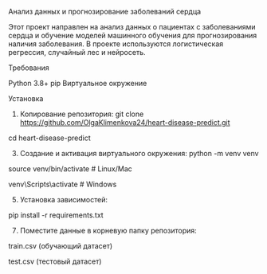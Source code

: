 Анализ данных и прогнозирование заболеваний сердца


Этот проект направлен на анализ данных о пациентах с заболеваниями сердца и обучение моделей машинного обучения для прогнозирования наличия заболевания. В проекте используются логистическая регрессия, случайный лес и нейросеть.


Требования

Python 3.8+
pip
Виртуальное окружение


Установка

1. Копирование репозитория:
git clone https://github.com/OlgaKlimenkova24/heart-disease-predict.git

cd heart-disease-predict


3. Создание и активация виртуального окружения:
python -m venv venv

source venv/bin/activate  # Linux/Mac

venv\Scripts\activate     # Windows


5. Установка зависимостей:

pip install -r requirements.txt


7. Поместите данные в корневую папку репозитория:

train.csv (обучающий датасет)

test.csv (тестовый датасет)

